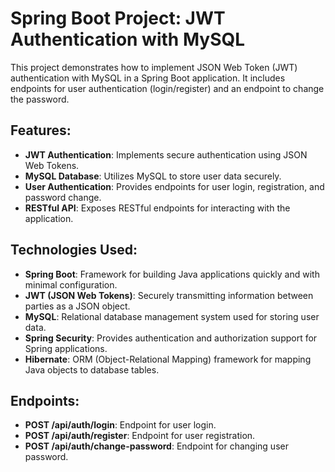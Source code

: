 # Spring Boot Project: JWT Authentication with MySQL

This project demonstrates how to implement JSON Web Token (JWT) authentication with MySQL in a Spring Boot application. It includes endpoints for user authentication (login/register) and an endpoint to change the password.

## Features:

- **JWT Authentication**: Implements secure authentication using JSON Web Tokens.
- **MySQL Database**: Utilizes MySQL to store user data securely.
- **User Authentication**: Provides endpoints for user login, registration, and password change.
- **RESTful API**: Exposes RESTful endpoints for interacting with the application.

## Technologies Used:

- **Spring Boot**: Framework for building Java applications quickly and with minimal configuration.
- **JWT (JSON Web Tokens)**: Securely transmitting information between parties as a JSON object.
- **MySQL**: Relational database management system used for storing user data.
- **Spring Security**: Provides authentication and authorization support for Spring applications.
- **Hibernate**: ORM (Object-Relational Mapping) framework for mapping Java objects to database tables.

## Endpoints:

- **POST /api/auth/login**: Endpoint for user login.
- **POST /api/auth/register**: Endpoint for user registration.
- **POST /api/auth/change-password**: Endpoint for changing user password.
